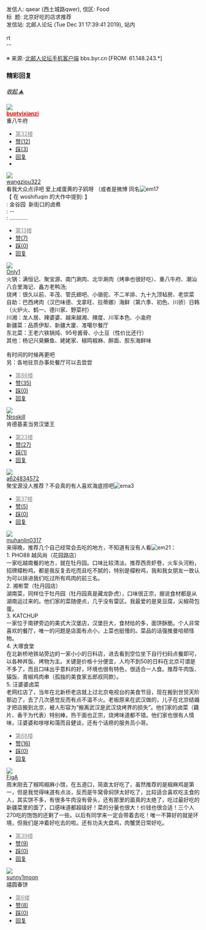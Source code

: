 <div class="a-content-wrap">发信人: qaear (西土城路qwer), 信区: Food<br>标&nbsp;&nbsp;题: 北京好吃的店求推荐<br>发信站: 北邮人论坛 (Tue Dec 31 17:39:41 2019), 站内<br><br>rt<br>--<br><br><font class="f000"></font><font class="f002">※ 来源:·<a target="_blank" href="http://developers.byr.cn/mobile">北邮人论坛手机客户端</a> bbs.byr.cn·[FROM: 61.148.243.*]</font><font class="f000"><br></font><div id="nice_view" class="corner" style="margin:0;display:block"><div class="a-nice-comment-divline"><h3><span>精彩回复</span></h3><h5><a class="a-func-toggle" style="color:#555;" href="#">收起 ▲</a></h5></div><div class="a-nice-comment"><div class="a-nice-comment-item"><a class="a-nice-comment-face" href="/user/query/buptyixianzi"><img src="https://bbs.byr.cn/img/face_default_m.jpg"></a><div class="a-nice-comment-cell"><div class="a-nice-comment-id"><a href="/user/query/buptyixianzi"><strong style="color:red;">buptyixianzi</strong></a></div><div class="a-nice-comment-content">重八牛府</div><div><ul class="a-func a-nice-comment-func"><li><a class="a-nice-comment-floor" style="color:#888;" title="点击跳转" href="/article/Food/506479?s=507187">第32楼</a></li><li><a href="/article/Food/ajax_voteup/507187.json" class="a-func-like" id="like_list507187"><samp class="ico-pos-zaninactive" id="icon_like_list507187"></samp>赞(12)</a></li><li><a href="/article/Food/ajax_votedown/507187.json" id="listCai507187" class="a-func-cai"><samp class="ico-pos-caiinactive" id="icon_list_cai507187"></samp>踩(3)</a></li><li><samp class="ico-pos-reply"></samp><a href="/article/Food/post/507187" class="a-post">回复</a></li><li><a href="#" style="color:white;margin:0px 50px;">Tomorrow is another day. 4/10</a></li></ul></div></div></div><div class="a-nice-comment-item"><a class="a-nice-comment-face" href="/user/query/wangziou322"><img src="https://bbs.byr.cn/img/face_default_m.jpg"></a><div class="a-nice-comment-cell"><div class="a-nice-comment-id"><a href="/user/query/wangziou322">wangziou322</a></div><div class="a-nice-comment-content">看我大众点评吧 爱上咸蛋黄的子鸥呀 （或者是微博 同名<img src="/img/ubb/em/17.gif" alt="em17" style="display:inline;border-style:none"><br>【 在 woshifuqin 的大作中提到: 】<br>: 金谷园&nbsp;&nbsp;新街口的卤煮<br>: --<br>: ............</div><div><ul class="a-func a-nice-comment-func"><li><a class="a-nice-comment-floor" style="color:#888;" title="点击跳转" href="/article/Food/506479?s=507107">第13楼</a></li><li><a href="/article/Food/ajax_voteup/507107.json" class="a-func-like" id="like_list507107"><samp class="ico-pos-zaninactive" id="icon_like_list507107"></samp>赞(7)</a></li><li><a href="/article/Food/ajax_votedown/507107.json" id="listCai507107" class="a-func-cai"><samp class="ico-pos-caiinactive" id="icon_list_cai507107"></samp>踩(0)</a></li><li><samp class="ico-pos-reply"></samp><a href="/article/Food/post/507107" class="a-post">回复</a></li></ul></div></div></div><div class="a-nice-comment-item"><a class="a-nice-comment-face" href="/user/query/Only1"><img src="https://bbs.byr.cn/uploadFace/O/Only1.6221.jpg"></a><div class="a-nice-comment-cell"><div class="a-nice-comment-id"><a href="/user/query/Only1">Only1</a></div><div class="a-nice-comment-content">火锅：满恒记、聚宝源、南门涮肉、北华涮肉（烤串也很好吃）、重八牛府、潮汕八合里海记、鑫方老鸭汤;<br>烧烤：很久以前、丰茂、管氏翅吧、小骆驼、不二羊排、九十九顶毡房、老崇菜<br>自助：巴西烤肉（汉巴味德、戈拿旺、拉蒂娜）海鲜（第六季、初色、川骄）日韩（火炉火、鹤一、德川家、野菜村）<br>川湘：龙人居、辣婆婆、越来越湘、辣度、川军本色、小渝府<br>新疆菜：品质伊犁、新疆大厦、准噶尔餐厅<br>东北菜：王老六铁锅炖、95号酱骨、小土豆（性价比还行）<br>其他：杨记兴臭鳜鱼、姥姥家、椒鸣椒麻、醉面、胶东海鲜味<br><br>有时间的时候再更吧<br>另：各地驻京办事处餐厅可以去尝尝</div><div><ul class="a-func a-nice-comment-func"><li><a class="a-nice-comment-floor" style="color:#888;" title="点击跳转" href="/article/Food/506479?s=507246">第86楼</a></li><li><a href="/article/Food/ajax_voteup/507246.json" class="a-func-like" id="like_list507246"><samp class="ico-pos-zaninactive" id="icon_like_list507246"></samp>赞(35)</a></li><li><a href="/article/Food/ajax_votedown/507246.json" id="listCai507246" class="a-func-cai"><samp class="ico-pos-caiinactive" id="icon_list_cai507246"></samp>踩(0)</a></li><li><samp class="ico-pos-reply"></samp><a href="/article/Food/post/507246" class="a-post">回复</a></li></ul></div></div></div><div class="a-nice-comment-item"><a class="a-nice-comment-face" href="/user/query/Nroskill"><img src="https://bbs.byr.cn/uploadFace/N/Nroskill.558.jpg"></a><div class="a-nice-comment-cell"><div class="a-nice-comment-id"><a href="/user/query/Nroskill">Nroskill</a></div><div class="a-nice-comment-content">肯德基麦当劳汉堡王</div><div><ul class="a-func a-nice-comment-func"><li><a class="a-nice-comment-floor" style="color:#888;" title="点击跳转" href="/article/Food/506479?s=507178">第23楼</a></li><li><a href="/article/Food/ajax_voteup/507178.json" class="a-func-like" id="like_list507178"><samp class="ico-pos-zaninactive" id="icon_like_list507178"></samp>赞(27)</a></li><li><a href="/article/Food/ajax_votedown/507178.json" id="listCai507178" class="a-func-cai"><samp class="ico-pos-caiinactive" id="icon_list_cai507178"></samp>踩(1)</a></li><li><samp class="ico-pos-reply"></samp><a href="/article/Food/post/507178" class="a-post">回复</a></li></ul></div></div></div><div class="a-nice-comment-item"><a class="a-nice-comment-face" href="/user/query/a624834572"><img src="https://bbs.byr.cn/img/face_default_m.jpg"></a><div class="a-nice-comment-cell"><div class="a-nice-comment-id"><a href="/user/query/a624834572">a624834572</a></div><div class="a-nice-comment-content">聚宝源没人推荐？不会真的有人喜欢海底捞吧<img src="/img/ubb/ema/3.gif" alt="ema3" style="display:inline;border-style:none"></div><div><ul class="a-func a-nice-comment-func"><li><a class="a-nice-comment-floor" style="color:#888;" title="点击跳转" href="/article/Food/506479?s=507192">第37楼</a></li><li><a href="/article/Food/ajax_voteup/507192.json" class="a-func-like" id="like_list507192"><samp class="ico-pos-zaninactive" id="icon_like_list507192"></samp>赞(5)</a></li><li><a href="/article/Food/ajax_votedown/507192.json" id="listCai507192" class="a-func-cai"><samp class="ico-pos-caiinactive" id="icon_list_cai507192"></samp>踩(0)</a></li><li><samp class="ico-pos-reply"></samp><a href="/article/Food/post/507192" class="a-post">回复</a></li></ul></div></div></div><div class="a-nice-comment-item"><a class="a-nice-comment-face" href="/user/query/muhanlin0317"><img src="https://bbs.byr.cn/img/face_default_m.jpg"></a><div class="a-nice-comment-cell"><div class="a-nice-comment-id"><a href="/user/query/muhanlin0317">muhanlin0317</a></div><div class="a-nice-comment-content">来得晚，推荐几个自己经常会去吃的地方，不知道有没有人看<img src="/img/ubb/em/21.gif" alt="em21" style="display:inline;border-style:none">：<br>1. PHO88 越风尚（花园路店）<br>一家吃越南餐的地方，就在牡丹园。口味比较清淡。推荐西贡虾卷，火车头河粉，招牌檬粉鸡，都是我反复去吃而且吃不腻的，特别是檬粉鸡，我和我女朋友一致认为可以排进我们吃过所有鸡肉的前三名。<br>2. 湘彬萱（牡丹园店）<br>湖南菜，同样位于牡丹园（牡丹园真是藏龙卧虎），口味很正宗，据说食材都是从湖南运过来的。他们家的菜随便点，几乎没有雷区。我最爱的是臭豆腐，尖椒荷包蛋。<br>3. KATCHUP<br>一家位于南锣旁边的美式大汉堡店，汉堡巨大，食材给的多，面饼酥脆。个人非常喜欢的餐厅，唯一的问题是店面有点小，上菜也挺慢的。菜品的话强推曼哈顿怪物。<br>4. 大塚食堂<br>在北新桥地铁站旁边的一家小小的日料店，进去看到空位坐下自行扫码点餐即可，以各种丼饭、烤物为主。关键是价格十分便宜，人均不到50的日料在北京可谓是不多了，而且口味出乎意料的好，环境也很有特色，很适合一人食。推荐牛肉饭、猫饭、青椒鸡肉串（孤独的美食家五郎叔同款）。<br>5. 汪婆婆卤菜<br>老网红店了，当年在北新桥老店就上过北京电视台的美食节目，现在搬到世贸天阶那边了，去了几次感觉反而有点不温不火。老板原来在武汉做的，儿子在北京结婚才把店搬到北京，被人形容为“搬离武汉是武汉烧烤界的损失”。他们家的卤菜（藕片、香干为代表）特别棒，热干面也正宗，烧烤味道都不错。他们家也很有人情味，汪婆婆和嗲嗲和蔼而且健谈，还有个话痨的服务员小哥。</div><div><ul class="a-func a-nice-comment-func"><li><a class="a-nice-comment-floor" style="color:#888;" title="点击跳转" href="/article/Food/506479?s=507226">第68楼</a></li><li><a href="/article/Food/ajax_voteup/507226.json" class="a-func-like" id="like_list507226"><samp class="ico-pos-zaninactive" id="icon_like_list507226"></samp>赞(16)</a></li><li><a href="/article/Food/ajax_votedown/507226.json" id="listCai507226" class="a-func-cai"><samp class="ico-pos-caiinactive" id="icon_list_cai507226"></samp>踩(0)</a></li><li><samp class="ico-pos-reply"></samp><a href="/article/Food/post/507226" class="a-post">回复</a></li></ul></div></div></div><div class="a-nice-comment-item"><a class="a-nice-comment-face" href="/user/query/FigA"><img src="https://bbs.byr.cn/uploadFace/F/FigA.8795.jpg"></a><div class="a-nice-comment-cell"><div class="a-nice-comment-id"><a href="/user/query/FigA">FigA</a></div><div class="a-nice-comment-content">周末刚去了椒鸣椒麻小馆，在五道口，简直太好吃了，虽然推荐的是椒麻鸡是第一，但是我觉得味道有点淡，反而是牛窝骨焖饼太好吃了，比较适合喜欢吃主食的人，其实饼不多，有很多牛肉没有骨头，还有那里的面真的太绝了，吃过最好吃的新疆菜里的面了，口感味道都超级好！菜的分量也很大！价钱也很合适！三个人270吃的饱饱的还剩了一些。以后有同学来一定会带着去吃！唯一不算好的就是环境，但我们是冲着好吃去的啦。还有功夫大盘鸡，肉蟹煲日常好吃。</div><div><ul class="a-func a-nice-comment-func"><li><a class="a-nice-comment-floor" style="color:#888;" title="点击跳转" href="/article/Food/506479?s=507194">第39楼</a></li><li><a href="/article/Food/ajax_voteup/507194.json" class="a-func-like" id="like_list507194"><samp class="ico-pos-zaninactive" id="icon_like_list507194"></samp>赞(9)</a></li><li><a href="/article/Food/ajax_votedown/507194.json" id="listCai507194" class="a-func-cai"><samp class="ico-pos-caiinactive" id="icon_list_cai507194"></samp>踩(0)</a></li><li><samp class="ico-pos-reply"></samp><a href="/article/Food/post/507194" class="a-post">回复</a></li></ul></div></div></div><div class="a-nice-comment-item"><a class="a-nice-comment-face" href="/user/query/sunny1moon"><img src="https://bbs.byr.cn/img/face_default_m.jpg"></a><div class="a-nice-comment-cell"><div class="a-nice-comment-id"><a href="/user/query/sunny1moon">sunny1moon</a></div><div class="a-nice-comment-content">禧圆春饼</div><div><ul class="a-func a-nice-comment-func"><li><a class="a-nice-comment-floor" style="color:#888;" title="点击跳转" href="/article/Food/506479?s=506488">第6楼</a></li><li><a href="/article/Food/ajax_voteup/506488.json" class="a-func-like" id="like_list506488"><samp class="ico-pos-zaninactive" id="icon_like_list506488"></samp>赞(8)</a></li><li><a href="/article/Food/ajax_votedown/506488.json" id="listCai506488" class="a-func-cai"><samp class="ico-pos-caiinactive" id="icon_list_cai506488"></samp>踩(0)</a></li><li><samp class="ico-pos-reply"></samp><a href="/article/Food/post/506488" class="a-post">回复</a></li></ul></div></div></div></div></div><!--成就解锁：彩蛋2号获得！输入魂斗罗秘籍可解锁彩蛋3号。hint： IE 0=A  1=B--来自bbs.byr.cn----></div>